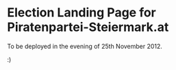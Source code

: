 Election Landing Page for Piratenpartei-Steiermark.at
===

To be deployed in the evening of 25th November 2012.

:)